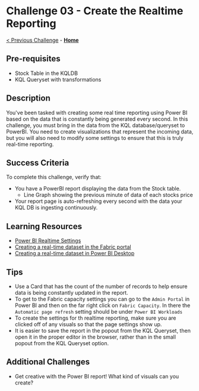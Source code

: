 # Challenge 03 - Create the Realtime Reporting

[< Previous Challenge](./Challenge-02.md) - **[Home](../README.md)**

## Pre-requisites

- Stock Table in the KQLDB
- KQL Queryset with transformations 

## Description

You've been tasked with creating some real time reporting using Power BI based on the data that is constantly being generated every second. In this challenge, you must bring in the data from the KQL database/queryset to PowerBI. You need to create visualizations that represent the incoming data, but you will also need to modify some settings to ensure that this is truly real-time reporting. 

## Success Criteria

To complete this challenge, verify that:
- You have a PowerBI report displaying the data from the Stock table.
    - Line Graph showing the previous minute of data of each stocks price
- Your report page is auto-refreshing every second with the data your KQL DB is ingesting continuously.

## Learning Resources
- [Power BI Realtime Settings](https://learn.microsoft.com/en-us/power-bi/create-reports/desktop-automatic-page-refresh)
- [Creating a real-time dataset in the Fabric portal](https://learn.microsoft.com/en-us/fabric/real-time-analytics/create-powerbi-report)
- [Creating a real-time dataset in Power BI Desktop](https://learn.microsoft.com/en-us/fabric/real-time-analytics/power-bi-data-connector)

## Tips
- Use a Card that has the count of the number of records to help ensure data is being constantly updated in the report.
- To get to the Fabric capacity settings you can go to the `Admin Portal` in Power BI and then on the far right click on `Fabric Capacity`. In there the `Automatic page refresh` setting should be under `Power BI Workloads`
- To create the settings for th realtime reporting, make sure you are clicked off of any visuals so that the page settings show up.
- It is easier to save the report in the popout from the KQL Queryset, then open it in the proper editor in the browser, rather than in the small popout from the KQL Queryset option.
<!-- far easier to do the creating the dataset in the portal than PBI Desktop, but that tip may be giving too much away -->

## Additional Challenges
- Get creative with the Power BI report! What kind of visuals can you create?
